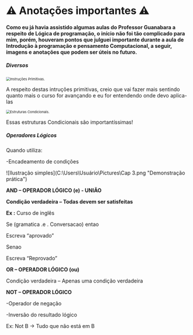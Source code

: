 #  :warning: Anotações importantes :warning: #

#### Como eu já havia assistido algumas aulas do Professor Guanabara a respeito de Lógica de programação, o início não foi tão complicado para mim, porém, houveram pontos que julguei importante durante a aula de Introdução à programação e pensamento Computacional, a seguir, imagens e anotações que podem ser úteis no futuro. ####



##### Diversos #####



<img src="C:\Users\Usuário\Pictures\Cap 1.png" alt="Instruções Primitivas." title="Instruções Primitivas que podem ser úteis" style="zoom:67%;" />

<p> A respeito destas intruções primitivas, creio que vai fazer mais sentindo quanto mais o curso for avançando e eu for entendendo onde devo aplica-las </p>



<img src="C:\Users\Usuário\Pictures\Cap 2.png" alt="Estruturas Condicionais." title="Operadores relacionais importantes" style="zoom:67%;" />

<p>Essas estruturas Condicionais são importantíssimas! </p>



##### Operadores Lógicos #####

<p>Quando utiliza: </p>

<p>-Encadeamento de condições</p>

![Ilustração simples](C:\Users\Usuário\Pictures\Cap 3.png "Demonstração prática")



**AND – OPERADOR LÓGICO (e) - UNIÃO**

**Condição verdadeira – Todas devem ser satisfeitas** 

**Ex :** Curso de inglês 

Se (gramatica .e . Conversacao) entao 

Escreva “aprovado” 

Senao 

Escreva “Reprovado”



**OR – OPERADOR LÓGICO (ou)** 

Condição verdadeira – Apenas uma condição verdadeira 

 

**NOT – OPERADOR LÓGICO** 

-Operador de negação 

-Inversão do resultado lógico 

Ex: Not B -> Tudo que não está em B 
